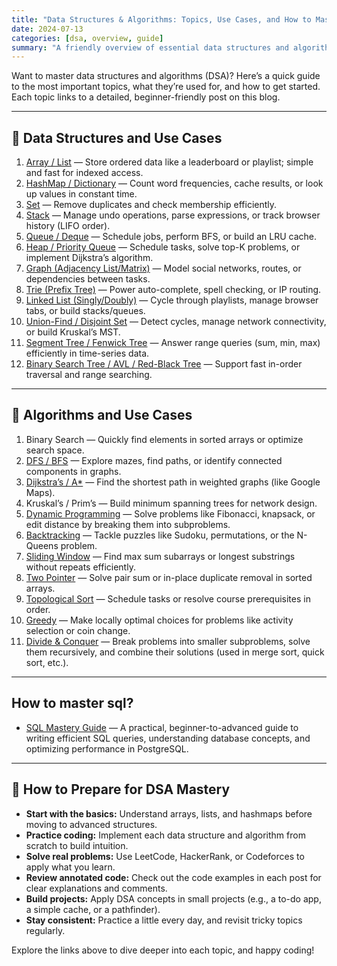 ```yaml
---
title: "Data Structures & Algorithms: Topics, Use Cases, and How to Master Them"
date: 2024-07-13
categories: [dsa, overview, guide]
summary: "A friendly overview of essential data structures and algorithms, their real-world use cases, and tips for mastering DSA. Includes links to detailed posts for each topic."
---
```


Want to master data structures and algorithms (DSA)? Here’s a quick guide to the most important topics, what they’re used for, and how to get started. Each topic links to a detailed, beginner-friendly post on this blog.

---

## 🧱 Data Structures and Use Cases

1. [Array / List](/arrays-overview/) — Store ordered data like a leaderboard or playlist; simple and fast for indexed access.
2. [HashMap / Dictionary](/hashmap-overview/) — Count word frequencies, cache results, or look up values in constant time.
3. [Set](/set-overview/) — Remove duplicates and check membership efficiently.
4. [Stack](/stack-overview/) — Manage undo operations, parse expressions, or track browser history (LIFO order).
5. [Queue / Deque](/queue-deque-overview/) — Schedule jobs, perform BFS, or build an LRU cache.
6. [Heap / Priority Queue](/heap-priority-queue/) — Schedule tasks, solve top-K problems, or implement Dijkstra’s algorithm.
7. [Graph (Adjacency List/Matrix)](/graph-overview/) — Model social networks, routes, or dependencies between tasks.
8. [Trie (Prefix Tree)](/trie-overview/) — Power auto-complete, spell checking, or IP routing.
9. [Linked List (Singly/Doubly)](/linked-list-overview/) — Cycle through playlists, manage browser tabs, or build stacks/queues.
10. [Union-Find / Disjoint Set](/union-find-overview/) — Detect cycles, manage network connectivity, or build Kruskal’s MST.
11. [Segment Tree / Fenwick Tree](https://proxyroot.com/segment-tree-fenwick/) — Answer range queries (sum, min, max) efficiently in time-series data.
12. [Binary Search Tree / AVL / Red-Black Tree](/bst-overview/) — Support fast in-order traversal and range searching.

---

## 🔁 Algorithms and Use Cases

1. Binary Search — Quickly find elements in sorted arrays or optimize search space.
2. [DFS / BFS](/graph-algorithms/) — Explore mazes, find paths, or identify connected components in graphs.
3. [Dijkstra’s / A*](/dijkstra-shortest-paths/) — Find the shortest path in weighted graphs (like Google Maps).
4. Kruskal’s / Prim’s — Build minimum spanning trees for network design.
5. [Dynamic Programming](/memoization-overview/) — Solve problems like Fibonacci, knapsack, or edit distance by breaking them into subproblems.
6. [Backtracking](/backtracking-recursion-tree/) — Tackle puzzles like Sudoku, permutations, or the N-Queens problem.
7. [Sliding Window](/sliding-window/) — Find max sum subarrays or longest substrings without repeats efficiently.
8. [Two Pointer](/two-pointers/) — Solve pair sum or in-place duplicate removal in sorted arrays.
9. [Topological Sort](/topological-sort/) — Schedule tasks or resolve course prerequisites in order.
10. [Greedy](/greedy-algorithms/) — Make locally optimal choices for problems like activity selection or coin change.
11. [Divide & Conquer](/divide-and-conquer/) — Break problems into smaller subproblems, solve them recursively, and combine their solutions (used in merge sort, quick sort, etc.).

---

## How to master sql?

- [SQL Mastery Guide](/postgresql-sql-mastery/) — A practical, beginner-to-advanced guide to writing efficient SQL queries, understanding database concepts, and optimizing performance in PostgreSQL.

---

## 🚀 How to Prepare for DSA Mastery

- **Start with the basics:** Understand arrays, lists, and hashmaps before moving to advanced structures.
- **Practice coding:** Implement each data structure and algorithm from scratch to build intuition.
- **Solve real problems:** Use LeetCode, HackerRank, or Codeforces to apply what you learn.
- **Review annotated code:** Check out the code examples in each post for clear explanations and comments.
- **Build projects:** Apply DSA concepts in small projects (e.g., a to-do app, a simple cache, or a pathfinder).
- **Stay consistent:** Practice a little every day, and revisit tricky topics regularly.

Explore the links above to dive deeper into each topic, and happy coding!